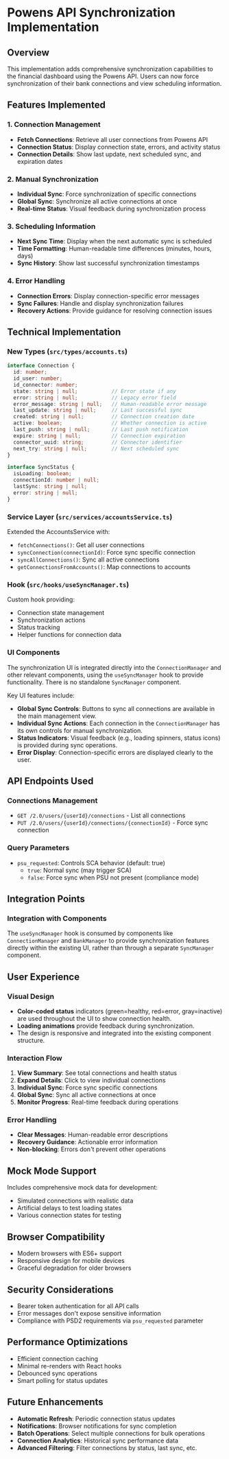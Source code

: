 # Powens API Synchronization Implementation

## Overview
This implementation adds comprehensive synchronization capabilities to the financial dashboard using the Powens API. Users can now force synchronization of their bank connections and view scheduling information.

## Features Implemented

### 1. Connection Management
- **Fetch Connections**: Retrieve all user connections from Powens API
- **Connection Status**: Display connection state, errors, and activity status
- **Connection Details**: Show last update, next scheduled sync, and expiration dates

### 2. Manual Synchronization
- **Individual Sync**: Force synchronization of specific connections
- **Global Sync**: Synchronize all active connections at once
- **Real-time Status**: Visual feedback during synchronization process

### 3. Scheduling Information
- **Next Sync Time**: Display when the next automatic sync is scheduled
- **Time Formatting**: Human-readable time differences (minutes, hours, days)
- **Sync History**: Show last successful synchronization timestamps

### 4. Error Handling
- **Connection Errors**: Display connection-specific error messages
- **Sync Failures**: Handle and display synchronization failures
- **Recovery Actions**: Provide guidance for resolving connection issues

## Technical Implementation

### New Types (`src/types/accounts.ts`)
```typescript
interface Connection {
  id: number;
  id_user: number;
  id_connector: number;
  state: string | null;           // Error state if any
  error: string | null;           // Legacy error field
  error_message: string | null;   // Human-readable error message
  last_update: string | null;     // Last successful sync
  created: string | null;         // Connection creation date
  active: boolean;                // Whether connection is active
  last_push: string | null;       // Last push notification
  expire: string | null;          // Connection expiration
  connector_uuid: string;         // Connector identifier
  next_try: string | null;        // Next scheduled sync
}

interface SyncStatus {
  isLoading: boolean;
  connectionId: number | null;
  lastSync: string | null;
  error: string | null;
}
```

### Service Layer (`src/services/accountsService.ts`)
Extended the AccountsService with:
- `fetchConnections()`: Get all user connections
- `syncConnection(connectionId)`: Force sync specific connection
- `syncAllConnections()`: Sync all active connections
- `getConnectionsFromAccounts()`: Map connections to accounts

### Hook (`src/hooks/useSyncManager.ts`)
Custom hook providing:
- Connection state management
- Synchronization actions
- Status tracking
- Helper functions for connection data

### UI Components

The synchronization UI is integrated directly into the `ConnectionManager` and other relevant components, using the `useSyncManager` hook to provide functionality. There is no standalone `SyncManager` component.

Key UI features include:
- **Global Sync Controls**: Buttons to sync all connections are available in the main management view.
- **Individual Sync Actions**: Each connection in the `ConnectionManager` has its own controls for manual synchronization.
- **Status Indicators**: Visual feedback (e.g., loading spinners, status icons) is provided during sync operations.
- **Error Display**: Connection-specific errors are displayed clearly to the user.

## API Endpoints Used

### Connections Management
- `GET /2.0/users/{userId}/connections` - List all connections
- `PUT /2.0/users/{userId}/connections/{connectionId}` - Force sync connection

### Query Parameters
- `psu_requested`: Controls SCA behavior (default: true)
  - `true`: Normal sync (may trigger SCA)
  - `false`: Force sync when PSU not present (compliance mode)

## Integration Points

### Integration with Components

The `useSyncManager` hook is consumed by components like `ConnectionManager` and `BankManager` to provide synchronization features directly within the existing UI, rather than through a separate `SyncManager` component.

## User Experience

### Visual Design
- **Color-coded status** indicators (green=healthy, red=error, gray=inactive) are used throughout the UI to show connection health.
- **Loading animations** provide feedback during synchronization.
- The design is responsive and integrated into the existing component structure.

### Interaction Flow
1. **View Summary**: See total connections and health status
2. **Expand Details**: Click to view individual connections
3. **Individual Sync**: Force sync specific connections
4. **Global Sync**: Sync all active connections at once
5. **Monitor Progress**: Real-time feedback during operations

### Error Handling
- **Clear Messages**: Human-readable error descriptions
- **Recovery Guidance**: Actionable error information
- **Non-blocking**: Errors don't prevent other operations

## Mock Mode Support
Includes comprehensive mock data for development:
- Simulated connections with realistic data
- Artificial delays to test loading states
- Various connection states for testing

## Browser Compatibility
- Modern browsers with ES6+ support
- Responsive design for mobile devices
- Graceful degradation for older browsers

## Security Considerations
- Bearer token authentication for all API calls
- Error messages don't expose sensitive information
- Compliance with PSD2 requirements via `psu_requested` parameter

## Performance Optimizations
- Efficient connection caching
- Minimal re-renders with React hooks
- Debounced sync operations
- Smart polling for status updates

## Future Enhancements
- **Automatic Refresh**: Periodic connection status updates
- **Notifications**: Browser notifications for sync completion
- **Batch Operations**: Select multiple connections for bulk operations
- **Connection Analytics**: Historical sync performance data
- **Advanced Filtering**: Filter connections by status, last sync, etc.
